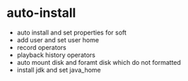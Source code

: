 # auto-install
* auto install and set properties for soft
* add user and set user home
* record operators
* playback history operators
* auto mount disk and foramt disk which do not formatted
* install jdk and set java_home
